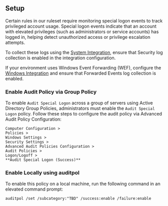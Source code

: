 ## Setup

Certain rules in our ruleset require monitoring special logon events to track privileged account usage. Special logon events indicate that an account with elevated privileges (such as administrators or service accounts) has logged in, helping detect unauthorized access or privilege escalation attempts.

To collect these logs using the [System Integration](https://www.elastic.co/guide/en/integrations/current/system.html), ensure that Security log collection is enabled in the integration configuration.

If your environment uses Windows Event Forwarding (WEF), configure the [Windows Integration](https://www.elastic.co/guide/en/integrations/current/windows.html) and ensure that Forwarded Events log collection is enabled.

### Enable Audit Policy via Group Policy

To enable `Audit Special Logon` across a group of servers using Active Directory Group Policies, administrators must enable the `Audit Special Logon` policy. Follow these steps to configure the audit policy via Advanced Audit Policy Configuration:

```
Computer Configuration >  
Policies >  
Windows Settings >  
Security Settings >  
Advanced Audit Policies Configuration >  
Audit Policies >  
Logon/Logoff >  
**Audit Special Logon (Success)**
```

### Enable Locally using auditpol

To enable this policy on a local machine, run the following command in an elevated command prompt:

```
auditpol /set /subcategory:"TBD" /success:enable /failure:enable
```
